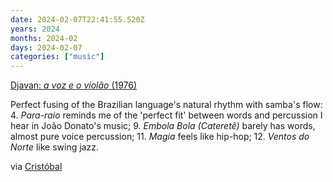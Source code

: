 ```yaml
---
date: 2024-02-07T22:41:55.520Z
years: 2024
months: 2024-02
days: 2024-02-07
categories: ["music"]
---
```

[Djavan: *a voz e o violão* (1976)](https://www.youtube.com/playlist?list=OLAK5uy_mEFSrKiN464689gygq7hL9Y6LM86aO59E)

Perfect fusing of the Brazilian language's natural rhythm with samba's flow: 4. *Para-raio* reminds me of the 'perfect fit' between words and percussion I hear in João Donato's music; 9. *Embola Bola (Cateretê)* barely has words, almost pure voice percussion; 11. *Magia* feels like hip-hop; 12. *Ventos do Norte* like swing jazz.

via [Cristóbal](https://twitter.com/tobyshooters/status/1731377031315652614)
